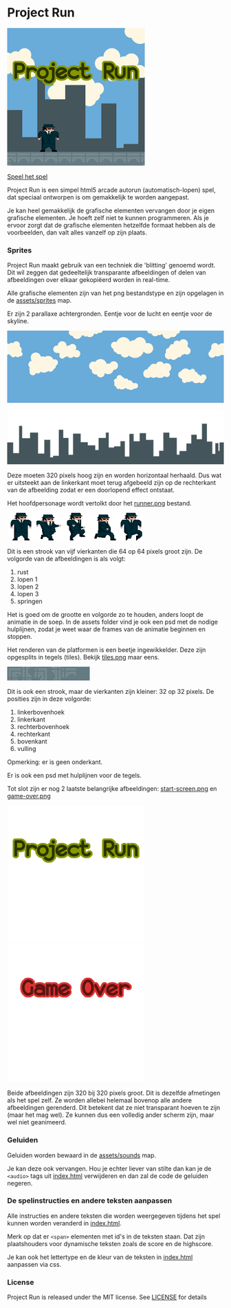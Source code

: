 # Project Run

[![Speel Project Run][screenshot]][screenshotlink]

[screenshot]: https://raw.githubusercontent.com/Quinten/projectrun/gh-pages/assets/screenshots/projectrun.png (Speel Project Run)
[screenshotlink]: http://quinten.github.io/projectrun/

[Speel het spel](http://quinten.github.io/projectrun/)

Project Run is een simpel html5 arcade autorun (automatisch-lopen) spel, dat speciaal ontworpen is om gemakkelijk te worden aangepast.

Je kan heel gemakkelijk de grafische elementen vervangen door je eigen grafische elementen. Je hoeft zelf niet te kunnen programmeren. Als je ervoor zorgt dat de grafische elementen hetzelfde formaat hebben als de voorbeelden, dan valt alles vanzelf op zijn plaats.

### Sprites

Project Run maakt gebruik van een techniek die 'blitting' genoemd wordt. Dit wil zeggen dat gedeeltelijk transparante afbeeldingen of delen van afbeeldingen over elkaar gekopiëerd worden in real-time.

Alle grafische elementen zijn van het png bestandstype en zijn opgelagen in de [assets/sprites](https://github.com/Quinten/projectrun/tree/gh-pages/assets/sprites) map.

Er zijn 2 parallaxe achtergronden. Eentje voor de lucht en eentje voor de skyline.

![sky](https://raw.githubusercontent.com/Quinten/projectrun/gh-pages/assets/sprites/sky.png)

![skyline](https://raw.githubusercontent.com/Quinten/projectrun/gh-pages/assets/sprites/skyline.png)

Deze moeten 320 pixels hoog zijn en worden horizontaal herhaald. Dus wat er uitsteekt aan de linkerkant moet terug afgebeeld zijn op de rechterkant van de afbeelding zodat er een doorlopend effect ontstaat.

Het hoofdpersonage wordt vertolkt door het [runner.png](https://raw.githubusercontent.com/Quinten/projectrun/gh-pages/assets/sprites/runner.png) bestand.

![runner](https://raw.githubusercontent.com/Quinten/projectrun/gh-pages/assets/sprites/runner.png)

Dit is een strook van vijf vierkanten die 64 op 64 pixels groot zijn. De volgorde van de afbeeldingen is als volgt:

1. rust
2. lopen 1
3. lopen 2
4. lopen 3
5. springen

Het is goed om de grootte en volgorde zo te houden, anders loopt de animatie in de soep. In de assets folder vind je ook een psd met de nodige hulplijnen, zodat je weet waar de frames van de animatie beginnen en stoppen.

Het renderen van de platformen is een beetje ingewikkelder. Deze zijn opgesplits in tegels (tiles). Bekijk [tiles.png](https://raw.githubusercontent.com/Quinten/projectrun/gh-pages/assets/sprites/tiles.png) maar eens.

![tiles.png](https://raw.githubusercontent.com/Quinten/projectrun/gh-pages/assets/sprites/tiles.png)

Dit is ook een strook, maar de vierkanten zijn kleiner: 32 op 32 pixels. De posities zijn in deze volgorde:

1. linkerbovenhoek
2. linkerkant
3. rechterbovenhoek
4. rechterkant
5. bovenkant
6. vulling

Opmerking: er is geen onderkant.

Er is ook een psd met hulplijnen voor de tegels.

Tot slot zijn er nog 2 laatste belangrijke afbeeldingen: [start-screen.png](https://raw.githubusercontent.com/Quinten/projectrun/gh-pages/assets/sprites/start-screen.png) en [game-over.png](https://raw.githubusercontent.com/Quinten/projectrun/gh-pages/assets/sprites/game-over.png)

![start-screen.png](https://raw.githubusercontent.com/Quinten/projectrun/gh-pages/assets/sprites/start-screen.png) ![game-over.png](https://raw.githubusercontent.com/Quinten/projectrun/gh-pages/assets/sprites/game-over.png)

Beide afbeeldingen zijn 320 bij 320 pixels groot. Dit is dezelfde afmetingen als het spel zelf. Ze worden allebei helemaal bovenop alle andere afbeeldingen gerenderd. Dit betekent dat ze niet transparant hoeven te zijn (maar het mag wel). Ze kunnen dus een volledig ander scherm zijn, maar wel niet geanimeerd.

### Geluiden

Geluiden worden bewaard in de [assets/sounds](https://github.com/Quinten/projectrun/tree/gh-pages/assets/sounds) map.

Je kan deze ook vervangen. Hou je echter liever van stilte dan kan je de `<audio>` tags uit [index.html](https://github.com/Quinten/projectrun/tree/gh-pages/index.html) verwijderen en dan zal de code de geluiden negeren.

### De spelinstructies en andere teksten aanpassen

Alle instructies en andere teksten die worden weergegeven tijdens het spel kunnen worden veranderd in [index.html](https://github.com/Quinten/projectrun/tree/gh-pages/index.html).

Merk op dat er `<span>` elementen met id's in de teksten staan. Dat zijn plaatshouders voor dynamische teksten zoals de score en de highscore.

Je kan ook het lettertype en de kleur van de teksten in [index.html](https://github.com/Quinten/projectrun/tree/gh-pages/index.html) aanpassen via css.

### License

Project Run is released under the MIT license. See [LICENSE](https://github.com/Quinten/projectrun/blob/gh-pages/LICENSE) for details
